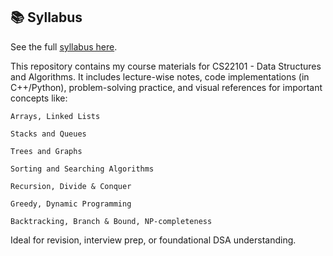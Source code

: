 ## 📚 Syllabus  
See the full [syllabus here](./syllabus.md).


This repository contains my course materials for CS22101 - Data Structures and Algorithms. It includes lecture-wise notes, code implementations (in C++/Python), problem-solving practice, and visual references for important concepts like:

    Arrays, Linked Lists

    Stacks and Queues

    Trees and Graphs

    Sorting and Searching Algorithms

    Recursion, Divide & Conquer

    Greedy, Dynamic Programming

    Backtracking, Branch & Bound, NP-completeness

Ideal for revision, interview prep, or foundational DSA understanding.
